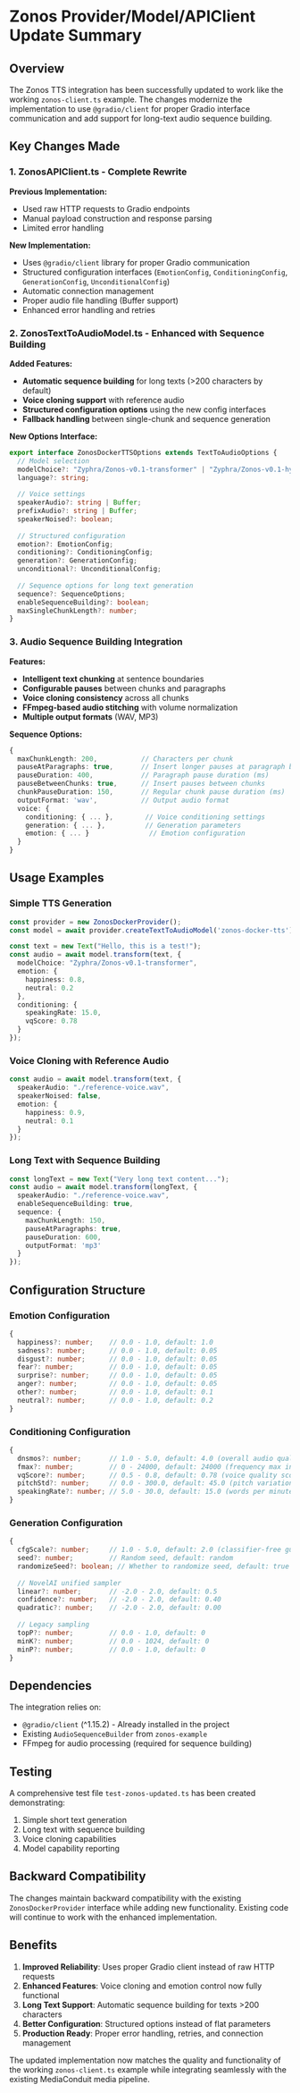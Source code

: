 # Zonos Provider/Model/APIClient Update Summary

## Overview

The Zonos TTS integration has been successfully updated to work like the working `zonos-client.ts` example. The changes modernize the implementation to use `@gradio/client` for proper Gradio interface communication and add support for long-text audio sequence building.

## Key Changes Made

### 1. ZonosAPIClient.ts - Complete Rewrite

**Previous Implementation:**
- Used raw HTTP requests to Gradio endpoints
- Manual payload construction and response parsing
- Limited error handling

**New Implementation:**
- Uses `@gradio/client` library for proper Gradio communication
- Structured configuration interfaces (`EmotionConfig`, `ConditioningConfig`, `GenerationConfig`, `UnconditionalConfig`)
- Automatic connection management
- Proper audio file handling (Buffer support)
- Enhanced error handling and retries

### 2. ZonosTextToAudioModel.ts - Enhanced with Sequence Building

**Added Features:**
- **Automatic sequence building** for long texts (>200 characters by default)
- **Voice cloning support** with reference audio
- **Structured configuration options** using the new config interfaces
- **Fallback handling** between single-chunk and sequence generation

**New Options Interface:**
```typescript
export interface ZonosDockerTTSOptions extends TextToAudioOptions {
  // Model selection
  modelChoice?: "Zyphra/Zonos-v0.1-transformer" | "Zyphra/Zonos-v0.1-hybrid";
  language?: string;
  
  // Voice settings
  speakerAudio?: string | Buffer;
  prefixAudio?: string | Buffer;
  speakerNoised?: boolean;
  
  // Structured configuration
  emotion?: EmotionConfig;
  conditioning?: ConditioningConfig;
  generation?: GenerationConfig;
  unconditional?: UnconditionalConfig;
  
  // Sequence options for long text generation
  sequence?: SequenceOptions;
  enableSequenceBuilding?: boolean;
  maxSingleChunkLength?: number;
}
```

### 3. Audio Sequence Building Integration

**Features:**
- **Intelligent text chunking** at sentence boundaries
- **Configurable pauses** between chunks and paragraphs
- **Voice cloning consistency** across all chunks
- **FFmpeg-based audio stitching** with volume normalization
- **Multiple output formats** (WAV, MP3)

**Sequence Options:**
```typescript
{
  maxChunkLength: 200,           // Characters per chunk
  pauseAtParagraphs: true,       // Insert longer pauses at paragraph breaks
  pauseDuration: 400,            // Paragraph pause duration (ms)
  pauseBetweenChunks: true,      // Insert pauses between chunks
  chunkPauseDuration: 150,       // Regular chunk pause duration (ms)
  outputFormat: 'wav',           // Output audio format
  voice: {
    conditioning: { ... },        // Voice conditioning settings
    generation: { ... },          // Generation parameters
    emotion: { ... }               // Emotion configuration
  }
}
```

## Usage Examples

### Simple TTS Generation
```typescript
const provider = new ZonosDockerProvider();
const model = await provider.createTextToAudioModel('zonos-docker-tts');

const text = new Text("Hello, this is a test!");
const audio = await model.transform(text, {
  modelChoice: "Zyphra/Zonos-v0.1-transformer",
  emotion: {
    happiness: 0.8,
    neutral: 0.2
  },
  conditioning: {
    speakingRate: 15.0,
    vqScore: 0.78
  }
});
```

### Voice Cloning with Reference Audio
```typescript
const audio = await model.transform(text, {
  speakerAudio: "./reference-voice.wav",
  speakerNoised: false,
  emotion: {
    happiness: 0.9,
    neutral: 0.1
  }
});
```

### Long Text with Sequence Building
```typescript
const longText = new Text("Very long text content...");
const audio = await model.transform(longText, {
  speakerAudio: "./reference-voice.wav",
  enableSequenceBuilding: true,
  sequence: {
    maxChunkLength: 150,
    pauseAtParagraphs: true,
    pauseDuration: 600,
    outputFormat: 'mp3'
  }
});
```

## Configuration Structure

### Emotion Configuration
```typescript
{
  happiness?: number;    // 0.0 - 1.0, default: 1.0
  sadness?: number;      // 0.0 - 1.0, default: 0.05
  disgust?: number;      // 0.0 - 1.0, default: 0.05
  fear?: number;         // 0.0 - 1.0, default: 0.05
  surprise?: number;     // 0.0 - 1.0, default: 0.05
  anger?: number;        // 0.0 - 1.0, default: 0.05
  other?: number;        // 0.0 - 1.0, default: 0.1
  neutral?: number;      // 0.0 - 1.0, default: 0.2
}
```

### Conditioning Configuration
```typescript
{
  dnsmos?: number;       // 1.0 - 5.0, default: 4.0 (overall audio quality)
  fmax?: number;         // 0 - 24000, default: 24000 (frequency max in Hz)
  vqScore?: number;      // 0.5 - 0.8, default: 0.78 (voice quality score)
  pitchStd?: number;     // 0.0 - 300.0, default: 45.0 (pitch variation)
  speakingRate?: number; // 5.0 - 30.0, default: 15.0 (words per minute)
}
```

### Generation Configuration
```typescript
{
  cfgScale?: number;     // 1.0 - 5.0, default: 2.0 (classifier-free guidance)
  seed?: number;         // Random seed, default: random
  randomizeSeed?: boolean; // Whether to randomize seed, default: true
  
  // NovelAI unified sampler
  linear?: number;       // -2.0 - 2.0, default: 0.5
  confidence?: number;   // -2.0 - 2.0, default: 0.40
  quadratic?: number;    // -2.0 - 2.0, default: 0.00
  
  // Legacy sampling
  topP?: number;         // 0.0 - 1.0, default: 0
  minK?: number;         // 0.0 - 1024, default: 0
  minP?: number;         // 0.0 - 1.0, default: 0
}
```

## Dependencies

The integration relies on:
- `@gradio/client` (^1.15.2) - Already installed in the project
- Existing `AudioSequenceBuilder` from `zonos-example`
- FFmpeg for audio processing (required for sequence building)

## Testing

A comprehensive test file `test-zonos-updated.ts` has been created demonstrating:
1. Simple short text generation
2. Long text with sequence building
3. Voice cloning capabilities
4. Model capability reporting

## Backward Compatibility

The changes maintain backward compatibility with the existing `ZonosDockerProvider` interface while adding new functionality. Existing code will continue to work with the enhanced implementation.

## Benefits

1. **Improved Reliability**: Uses proper Gradio client instead of raw HTTP requests
2. **Enhanced Features**: Voice cloning and emotion control now fully functional
3. **Long Text Support**: Automatic sequence building for texts >200 characters
4. **Better Configuration**: Structured options instead of flat parameters
5. **Production Ready**: Proper error handling, retries, and connection management

The updated implementation now matches the quality and functionality of the working `zonos-client.ts` example while integrating seamlessly with the existing MediaConduit media pipeline.
